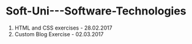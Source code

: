 # Soft-Uni---Software-Technologies

01. HTML and CSS exercises - 28.02.2017
02. Custom Blog Exercise - 02.03.2017
